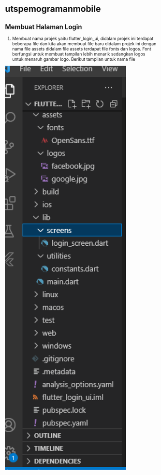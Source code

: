 # utspemogramanmobile

## Membuat Halaman Login
1. Membuat nama projek yaitu flutter_login_ui, didalam projek ini terdapat beberapa file dan kita akan membuat file baru didalam projek ini dengan nama file assets didalam file assets terdapat file fonts dan logos. Font berfungsi untuk membuat tampilan lebih menarik sedangkan logos untuk menaruh gambar logo.
Berikut tampilan untuk nama file
<img src="./ss/s.png" style="margin: auto; width:400px;">